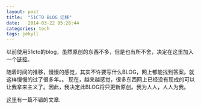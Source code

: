 ```yaml
---
layout: post
title:  "51CTO BLOG 迁移"
date:   2014-03-22 05:26:44
categories: tech
tags: jekyll
---
```


以前使用51cto的blog，虽然原创的东西不多，但是也有所不舍，决定在这里加入一个[链接][1]。

随着时间的推移，慢慢的感觉，其实不许要写什么BLOG，网上都能找到答案。就这样慢慢的过了很多年。。
现在，越来越感觉，很多东西网上已经没有现成的可以让我拿来主义了。因此，我决定此BLOG将只更新原创。我为人人，人人为我。

[这里][2]有一篇不错的文章.

[1]: http://wowubuntu.com/markdown/
[2]: http://yizeng.me/2013/05/10/setup-jekyll-on-windows/